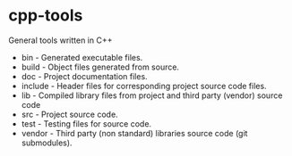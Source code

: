# cpp-tools
General tools written in C++

- bin - Generated executable files.
- build - Object files generated from source.
- doc - Project documentation files.
- include - Header files for corresponding project source code files.
- lib - Compiled library files from project and third party (vendor) source code 
- src - Project source code.
- test - Testing files for source code.
- vendor - Third party (non standard) libraries source code (git submodules).
